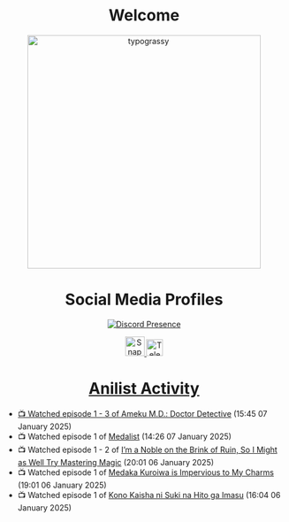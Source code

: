 <div align="center">

# Welcome
<a href="https://github.com/kawarimidoll/typograssy">
    <img alt="typograssy" src="https://typograssy.deno.dev/api?text=%E3%82%88%E3%81%86%E3%81%93%E3%81%9D%E3%81%BF%E3%81%AA%E3%81%95%E3%82%93%20-%20Sheby--&&l0=none&l1=82d9d0&l2=027353&l3=038c4c&l4=01402e&bg=none&frame=none&speed=100&comment=" width="421.99">
</a>

</div>

<div align="center">

# Social Media Profiles

[![Discord Presence](https://lanyard.cnrad.dev/api/612532963938271232)](https://discord.com/users/612532963938271232)


<a href="https://www.snapchat.com/add/a.sheby" title="Snapchat Profile">
    <img src="https://www.freepnglogos.com/uploads/snapchat-logo-png-0.png" width="35" alt="Snapchat Logo" />


<a href="https://t.me/ASheby" title="Telegram Profile">
    <img src="https://www.freepnglogos.com/uploads/telegram-logo-png-0.png" width="30" alt="Telegram Logo" />


</div>

<div align="center">

# Anilist Activity

</div>

<!-- ANILIST_ACTIVITY:start -->

-   📺 Watched episode 1 - 3 of [Ameku M.D.: Doctor Detective](https://anilist.co/anime/176642) (15:45 07 January 2025)
-   📺 Watched episode 1 of [Medalist](https://anilist.co/anime/165171) (14:26 07 January 2025)
-   📺 Watched episode 1 - 2 of [I’m a Noble on the Brink of Ruin, So I Might as Well Try Mastering Magic](https://anilist.co/anime/176063) (20:01 06 January 2025)
-   📺 Watched episode 1 of [Medaka Kuroiwa is Impervious to My Charms](https://anilist.co/anime/177552) (19:01 06 January 2025)
-   📺 Watched episode 1 of [Kono Kaisha ni Suki na Hito ga Imasu](https://anilist.co/anime/179696) (16:04 06 January 2025)

<!-- ANILIST_ACTIVITY:end -->

